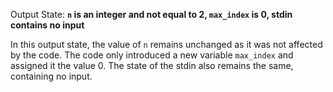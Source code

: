 Output State: **`n` is an integer and not equal to 2, `max_index` is 0, stdin contains no input**

In this output state, the value of `n` remains unchanged as it was not affected by the code. The code only introduced a new variable `max_index` and assigned it the value 0. The state of the stdin also remains the same, containing no input.